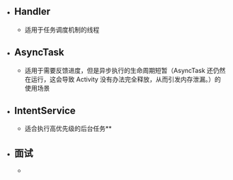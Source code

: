 - ## Handler
	- 适用于任务调度机制的线程
- ## AsyncTask
	- 适用于需要反馈进度，但是异步执行的生命周期短暂（AsyncTask 还仍然在运行，这会导致 Activity 没有办法完全释放，从而引发内存泄漏。）的使用场景
- ## IntentService
	- 适合执行高优先级的后台任务**
- ## 面试
	-